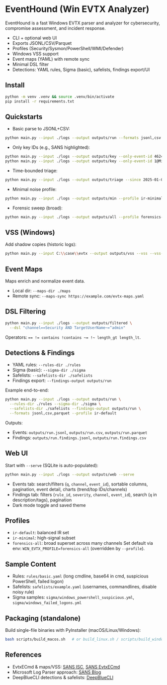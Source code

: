 # EventHound (Win EVTX Analyzer)

EventHound is a fast Windows EVTX parser and analyzer for cybersecurity, compromise assessment, and incident response.
- CLI + optional web UI
- Exports JSONL/CSV/Parquet
- Profiles (Security/Sysmon/PowerShell/WMI/Defender)
- Windows VSS support
- Event maps (YAML) with remote sync
- Minimal DSL filter
- Detections: YAML rules, Sigma (basic), safelists, findings export/UI

## Install
```bash
python -m venv .venv && source .venv/bin/activate
pip install -r requirements.txt
```

## Quickstarts
- Basic parse to JSONL+CSV:
```bash
python main.py --input ./logs --output outputs/run --formats jsonl,csv --profile ir-default
```
- Only key IDs (e.g., SANS highlighted):
```bash
python main.py --input ./logs --output outputs/key --only-event-id 4624
python main.py --input ./logs --output outputs/key --only-event-id 1@Microsoft-Windows-Sysmon/Operational
```
- Time-bounded triage:
```bash
python main.py --input ./logs --output outputs/triage --since 2025-01-01T00:00:00Z --until 2025-01-31T23:59:59Z
```
- Minimal noise profile:
```bash
python main.py --input ./logs --output outputs/min --profile ir-minimal
```
- Forensic sweep (broad):
```bash
python main.py --input ./logs --output outputs/all --profile forensics-all
```

## VSS (Windows)
Add shadow copies (historic logs):
```bash
python main.py --input C:\\case\\evtx --output outputs/vss --vss --vss-drives C:
```

## Event Maps
Maps enrich and normalize event data.
- Local dir: `--maps-dir ./maps`
- Remote sync: `--maps-sync https://example.com/evtx-maps.yaml`

## DSL Filtering
```bash
python main.py --input ./logs --output outputs/filtered \
  --dsl "channel==Security AND TargetUserName~=^admin"
```
Operators: `== != contains !contains ~= !~ length_gt length_lt`.

## Detections & Findings
- YAML rules: `--rules-dir ./rules`
- Sigma (basic): `--sigma-dir ./sigma`
- Safelists: `--safelists-dir ./safelists`
- Findings export: `--findings-output outputs/run`

Example end-to-end:
```bash
python main.py --input ./logs --output outputs/run \
  --rules-dir ./rules --sigma-dir ./sigma \
  --safelists-dir ./safelists --findings-output outputs/run \
  --formats jsonl,csv,parquet --profile ir-default
```
Outputs:
- Events: `outputs/run.jsonl`, `outputs/run.csv`, `outputs/run.parquet`
- Findings: `outputs/run.findings.jsonl`, `outputs/run.findings.csv`

## Web UI
Start with `--serve` (SQLite is auto-populated):
```bash
python main.py --input ./logs --output outputs/web --serve
```
- Events tab: search/filters (`q`, `channel`, `event_id`), sortable columns, pagination, event detail, charts (trend/top IDs/channels)
- Findings tab: filters (`rule_id`, `severity`, `channel`, `event_id`), search (`q` in description/tags), pagination
- Dark mode toggle and saved theme

## Profiles
- `ir-default`: balanced IR set
- `ir-minimal`: high-signal subset
- `forensics-all`: broad superset across many channels
Set default via env: `WIN_EVTX_PROFILE=forensics-all` (overridden by `--profile`).

## Sample Content
- Rules: `rules/basic.yaml` (long cmdline, base64 in cmd, suspicious PowerShell, failed logon)
- Safelists: `safelists/example.yaml` (usernames, commandlines, disable noisy rule)
- Sigma samples: `sigma/windows_powershell_suspicious.yml`, `sigma/windows_failed_logons.yml`

## Packaging (standalone)
Build single-file binaries with PyInstaller (macOS/Linux/Windows):
```bash
bash scripts/build_macos.sh   # or build_linux.sh / scripts/build_windows.ps1
```

## References
- EvtxECmd & maps/VSS: [SANS ISC](https://isc.sans.edu/diary/25858), [SANS EvtxECmd](https://www.sans.org/tools/evtxecmd)
- Microsoft Log Parser approach: [SANS Blog](https://www.sans.org/blog/computer-forensics-how-to-microsoft-log-parser)
- DeepBlueCLI detections & safelists: [DeepBlueCLI](https://github.com/sans-blue-team/DeepBlueCLI)
